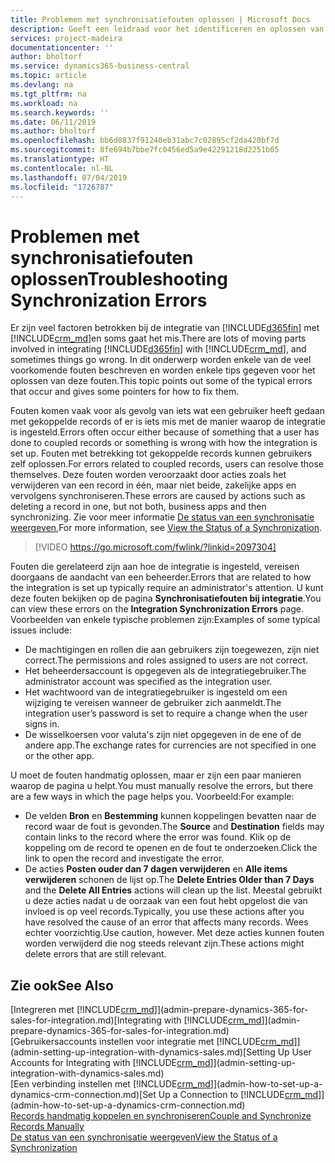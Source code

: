 ```yaml
---
title: Problemen met synchronisatiefouten oplossen | Microsoft Docs
description: Geeft een leidraad voor het identificeren en oplossen van synchronisatiefouten.
services: project-madeira
documentationcenter: ''
author: bholtorf
ms.service: dynamics365-business-central
ms.topic: article
ms.devlang: na
ms.tgt_pltfrm: na
ms.workload: na
ms.search.keywords: ''
ms.date: 06/11/2019
ms.author: bholtorf
ms.openlocfilehash: bb6d0837f91240eb31abc7c02895cf2da420bf7d
ms.sourcegitcommit: 8fe694b7bbe7fc0456ed5a9e42291218d2251b05
ms.translationtype: HT
ms.contentlocale: nl-NL
ms.lasthandoff: 07/04/2019
ms.locfileid: "1726787"
---
```

# <a name="troubleshooting-synchronization-errors"></a><span data-ttu-id="4733c-103">Problemen met synchronisatiefouten oplossen</span><span class="sxs-lookup"><span data-stu-id="4733c-103">Troubleshooting Synchronization Errors</span></span>
<span data-ttu-id="4733c-104">Er zijn veel factoren betrokken bij de integratie van [!INCLUDE[d365fin](includes/d365fin_md.md)] met [!INCLUDE[crm_md](includes/crm_md.md)]en soms gaat het mis.</span><span class="sxs-lookup"><span data-stu-id="4733c-104">There are lots of moving parts involved in integrating [!INCLUDE[d365fin](includes/d365fin_md.md)] with [!INCLUDE[crm_md](includes/crm_md.md)], and sometimes things go wrong.</span></span> <span data-ttu-id="4733c-105">In dit onderwerp worden enkele van de veel voorkomende fouten beschreven en worden enkele tips gegeven voor het oplossen van deze fouten.</span><span class="sxs-lookup"><span data-stu-id="4733c-105">This topic points out some of the typical errors that occur and gives some pointers for how to fix them.</span></span>

<span data-ttu-id="4733c-106">Fouten komen vaak voor als gevolg van iets wat een gebruiker heeft gedaan met gekoppelde records of er is iets mis met de manier waarop de integratie is ingesteld.</span><span class="sxs-lookup"><span data-stu-id="4733c-106">Errors often occur either because of something that a user has done to coupled records or something is wrong with how the integration is set up.</span></span> <span data-ttu-id="4733c-107">Fouten met betrekking tot gekoppelde records kunnen gebruikers zelf oplossen.</span><span class="sxs-lookup"><span data-stu-id="4733c-107">For errors related to coupled records, users can resolve those themselves.</span></span> <span data-ttu-id="4733c-108">Deze fouten worden veroorzaakt door acties zoals het verwijderen van een record in één, maar niet beide, zakelijke apps en vervolgens synchroniseren.</span><span class="sxs-lookup"><span data-stu-id="4733c-108">These errors are caused by actions such as deleting a record in one, but not both, business apps and then synchronizing.</span></span> <span data-ttu-id="4733c-109">Zie voor meer informatie [De status van een synchronisatie weergeven](admin-how-to-view-synchronization-status.md),</span><span class="sxs-lookup"><span data-stu-id="4733c-109">For more information, see [View the Status of a Synchronization](admin-how-to-view-synchronization-status.md).</span></span>

> [!VIDEO https://go.microsoft.com/fwlink/?linkid=2097304]

<span data-ttu-id="4733c-110">Fouten die gerelateerd zijn aan hoe de integratie is ingesteld, vereisen doorgaans de aandacht van een beheerder.</span><span class="sxs-lookup"><span data-stu-id="4733c-110">Errors that are related to how the integration is set up typically require an administrator's attention.</span></span> <span data-ttu-id="4733c-111">U kunt deze fouten bekijken op de pagina **Synchronisatiefouten bij integratie**.</span><span class="sxs-lookup"><span data-stu-id="4733c-111">You can view these errors on the **Integration Synchronization Errors** page.</span></span> <span data-ttu-id="4733c-112">Voorbeelden van enkele typische problemen zijn:</span><span class="sxs-lookup"><span data-stu-id="4733c-112">Examples of some typical issues include:</span></span>  
  
* <span data-ttu-id="4733c-113">De machtigingen en rollen die aan gebruikers zijn toegewezen, zijn niet correct.</span><span class="sxs-lookup"><span data-stu-id="4733c-113">The permissions and roles assigned to users are not correct.</span></span>  
* <span data-ttu-id="4733c-114">Het beheerdersaccount is opgegeven als de integratiegebruiker.</span><span class="sxs-lookup"><span data-stu-id="4733c-114">The administrator account was specified as the integration user.</span></span>  
* <span data-ttu-id="4733c-115">Het wachtwoord van de integratiegebruiker is ingesteld om een wijziging te vereisen wanneer de gebruiker zich aanmeldt.</span><span class="sxs-lookup"><span data-stu-id="4733c-115">The integration user’s password is set to require a change when the user signs in.</span></span>  
* <span data-ttu-id="4733c-116">De wisselkoersen voor valuta's zijn niet opgegeven in de ene of de andere app.</span><span class="sxs-lookup"><span data-stu-id="4733c-116">The exchange rates for currencies are not specified in one or the other app.</span></span>  
  
<span data-ttu-id="4733c-117">U moet de fouten handmatig oplossen, maar er zijn een paar manieren waarop de pagina u helpt.</span><span class="sxs-lookup"><span data-stu-id="4733c-117">You must manually resolve the errors, but there are a few ways in which the page helps you.</span></span> <span data-ttu-id="4733c-118">Voorbeeld:</span><span class="sxs-lookup"><span data-stu-id="4733c-118">For example:</span></span>  

* <span data-ttu-id="4733c-119">De velden **Bron** en **Bestemming** kunnen koppelingen bevatten naar de record waar de fout is gevonden.</span><span class="sxs-lookup"><span data-stu-id="4733c-119">The **Source** and **Destination** fields may contain links to the record where the error was found.</span></span> <span data-ttu-id="4733c-120">Klik op de koppeling om de record te openen en de fout te onderzoeken.</span><span class="sxs-lookup"><span data-stu-id="4733c-120">Click the link to open the record and investigate the error.</span></span>  
* <span data-ttu-id="4733c-121">De acties **Posten ouder dan 7 dagen verwijderen** en **Alle items verwijderen** schonen de lijst op.</span><span class="sxs-lookup"><span data-stu-id="4733c-121">The **Delete Entries Older than 7 Days** and the **Delete All Entries** actions will clean up the list.</span></span> <span data-ttu-id="4733c-122">Meestal gebruikt u deze acties nadat u de oorzaak van een fout hebt opgelost die van invloed is op veel records.</span><span class="sxs-lookup"><span data-stu-id="4733c-122">Typically, you use these actions after you have resolved the cause of an error that affects many records.</span></span> <span data-ttu-id="4733c-123">Wees echter voorzichtig.</span><span class="sxs-lookup"><span data-stu-id="4733c-123">Use caution, however.</span></span> <span data-ttu-id="4733c-124">Met deze acties kunnen fouten worden verwijderd die nog steeds relevant zijn.</span><span class="sxs-lookup"><span data-stu-id="4733c-124">These actions might delete errors that are still relevant.</span></span>

## <a name="see-also"></a><span data-ttu-id="4733c-125">Zie ook</span><span class="sxs-lookup"><span data-stu-id="4733c-125">See Also</span></span>
<span data-ttu-id="4733c-126">[Integreren met [!INCLUDE[crm_md](includes/crm_md.md)]](admin-prepare-dynamics-365-for-sales-for-integration.md)</span><span class="sxs-lookup"><span data-stu-id="4733c-126">[Integrating with [!INCLUDE[crm_md](includes/crm_md.md)]](admin-prepare-dynamics-365-for-sales-for-integration.md)</span></span>  
<span data-ttu-id="4733c-127">[Gebruikersaccounts instellen voor integratie met [!INCLUDE[crm_md](includes/crm_md.md)]](admin-setting-up-integration-with-dynamics-sales.md)</span><span class="sxs-lookup"><span data-stu-id="4733c-127">[Setting Up User Accounts for Integrating with [!INCLUDE[crm_md](includes/crm_md.md)]](admin-setting-up-integration-with-dynamics-sales.md)</span></span>  
<span data-ttu-id="4733c-128">[Een verbinding instellen met [!INCLUDE[crm_md](includes/crm_md.md)]](admin-how-to-set-up-a-dynamics-crm-connection.md)</span><span class="sxs-lookup"><span data-stu-id="4733c-128">[Set Up a Connection to [!INCLUDE[crm_md](includes/crm_md.md)]](admin-how-to-set-up-a-dynamics-crm-connection.md)</span></span>  
[<span data-ttu-id="4733c-129">Records handmatig koppelen en synchroniseren</span><span class="sxs-lookup"><span data-stu-id="4733c-129">Couple and Synchronize Records Manually</span></span>](admin-how-to-couple-and-synchronize-records-manually.md)  
[<span data-ttu-id="4733c-130">De status van een synchronisatie weergeven</span><span class="sxs-lookup"><span data-stu-id="4733c-130">View the Status of a Synchronization</span></span>](admin-how-to-view-synchronization-status.md)  